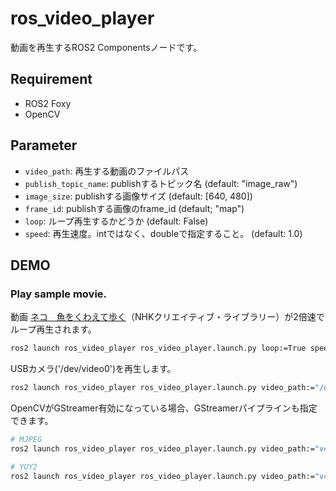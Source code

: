 # ros_video_player

動画を再生するROS2 Componentsノードです。

## Requirement
- ROS2 Foxy
- OpenCV

## Parameter
- `video_path`: 再生する動画のファイルパス
- `publish_topic_name`: publishするトピック名 (default: "image_raw")
- `image_size`: publishする画像サイズ (default: [640, 480])
- `frame_id`: publishする画像のframe_id (default; "map")
- `loop`: ループ再生するかどうか (default: False)
- `speed`: 再生速度。intではなく、doubleで指定すること。 (default: 1.0)

## DEMO
### Play sample movie.
動画 [ネコ　魚をくわえて歩く](https://www2.nhk.or.jp/archives/creative/material/view.cgi?m=D0002160514_00000)（NHKクリエイティブ・ライブラリー）が2倍速でループ再生されます。
```bash
ros2 launch ros_video_player ros_video_player.launch.py loop:=True speed:=2.0
```

USBカメラ('/dev/video0')を再生します。
```bash
ros2 launch ros_video_player ros_video_player.launch.py video_path:="/dev/video0"
```

OpenCVがGStreamer有効になっている場合、GStreamerパイプラインも指定できます。
```bash
# MJPEG
ros2 launch ros_video_player ros_video_player.launch.py video_path:="v4l2src device=/dev/video0 ! image/jpeg, width=640, height=480, framerate=30/1 ! jpegdec ! videoconvert ! appsink"

# YUY2
ros2 launch ros_video_player ros_video_player.launch.py video_path:="v4l2src device=/dev/video0 ! video/x-raw, format=YUY2, width=640, height=480, framerate=30/1 ! videoconvert ! appsink"

```


